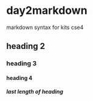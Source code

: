 # day2markdown
markdown syntax for kits cse4
## heading 2
### heading 3
#### heading 4
##### last length of heading
